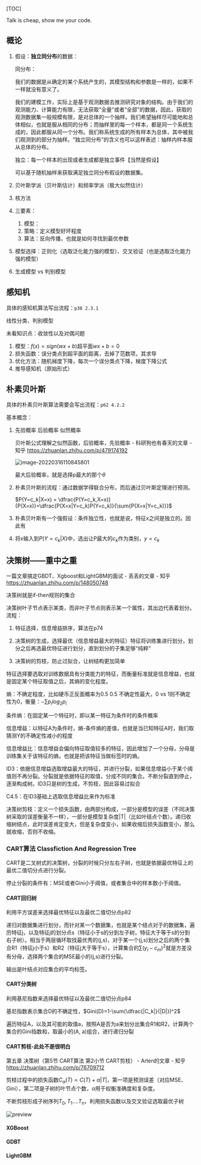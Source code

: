 [TOC]

Talk is cheap, show me your code.

## 概论

1. 假设：**独立同分布**的数据：

    同分布：

    我们的数据是从确定的某个系统产生的，其模型结构和参数是一样的，如果不一样就没有意义了。

    我们的建模工作，实际上是基于观测数据去推测研究对象的结构。由于我们的观测能力、计算能力有限，无法获取“全量”或者“全部”的数据，因此，获取的观测数据集一般规模有限，是对总体的一个抽样。我们希望抽样尽可能地和总体相似，也就是服从相同的分布；而抽样里的每一个样本，都是同一个系统生成的，因此都服从同一个分布。我们称系统生成的所有样本为总体，其中被我们观测到的部分为抽样。“独立同分布”的含义也可以这样表述：抽样内样本服从总体的分布。

    独立：每一个样本的出现或者生成都是独立事件【当然是假设】

    可以基于随机抽样来获取满足独立同分布假设的数据集。

2. 贝叶斯学派（贝叶斯估计）和频率学派（极大似然估计）

3. 核方法

4. 三要素：

    1. 模型：
    2. 策略：定义模型好坏程度
    3. 算法：反向传播，也就是如何寻找到最优参数

5. 模型选择：正则化（选取泛化能力强的模型）、交叉验证（也是选取泛化能力强的模型）

6. 生成模型 vs 判别模型



## 感知机

具体的感知机算法写出流程：`p38 2.3.1`

线性分类、判别模型

未看知识点：收敛性以及对偶问题

1. 模型：$f(x) = sign(wx+b)$超平面$wx+b = 0$
2. 损失函数：误分类点到超平面的距离，去掉了范数项，其求导
3. 优化方法：随机梯度下降，每次一个误分类点下降，梯度下降公式
4. 推导感知机（原始形式）





## 朴素贝叶斯

具体的朴素贝叶斯算法需要会写出流程：`p62 4.2.2`

基本概念：

1. 先验概率  后验概率 似然概率

    贝叶斯公式理解之似然函数，后验概率，先验概率 - 科研狗也有春天的文章 - 知乎 https://zhuanlan.zhihu.com/p/479174192

    ![image-20220316110845801](https://picgo-an.oss-cn-guangzhou.aliyuncs.com/img/image-20220316110845801.png)

    最大后验概率，就是选择p最大的那个$\theta$

2. 朴素贝叶斯的流程：通过数据学得联合分布，而后通过贝叶斯定理进行预测。

    $P(Y=c_k|X=x) = \dfrac{P(Y=c_k,X=x)}{P(X=x)}=\dfrac{P(X=x|Y=c_k)P(Y=c_k)}{\sum{P(X=x|Y=c_k)}}$

3. 朴素贝叶斯有一个强假设：条件独立性，也就是说，特征x之间是独立的。因此有

4. 将x输入到$P(Y=c_k|X)$中，选出让P最大的$c_k$作为类别，$y = c_k$



## 决策树——重中之重

一篇文章搞定GBDT、Xgboost和LightGBM的面试 - 丢丢的文章 - 知乎 https://zhuanlan.zhihu.com/p/148050748



决策树就是if-then规则的集合

决策树叶子节点表示某类，而非叶子节点则表示某一个属性，其出边代表着划分。流程：

1. 特征选择，信息增益排序，算法在p74

2. 决策树的生成，选择最优（信息增益最大的特征）特征将训练集进行划分，划分之后再选最优特征进行划分，直到划分的子集足够“纯粹“
3. 决策树的剪枝，防止过拟合，让树结构更加简单



特征选择要选取对训练数据具有分类能力的特征，而衡量标准就是信息增益，也就是固定某个特征取值之后，其熵的变化程度。

熵：不确定程度，比如硬币正反面概率为0.5 0.5 不确定性最大，0 vs 1则不确定性为0，衡量：$-\sum{p_ilog_2{p_i}}$

条件熵：在固定某一个特征时，即以某一特征为条件时的条件概率

信息增益：以特征A为条件时，熵-条件熵的差值，也就是当已知特征A时，我们取猜测Y的不确定性减小的程度

信息增益比：信息增益会偏向特征取值较多的特征，因此增加了一个分母，分母是训练集关于该特征的熵，也就是把该特征当做标签时的熵。



ID3：依据信息增益选取增益最大的特征，并进行分裂，如果信息增益小于某个阈值则不再分裂。分裂就是依据特征的取值，分成不同的集合。不断分裂直到停止，逐渐构成树。ID3只是树的生成，不剪枝，因此容易过拟合

C4.5：在ID3基础上选取信息增益比来作为标准



决策树剪枝：定义一个损失函数，由两部分构成，一部分是模型的误差（不同决策树采取的误差衡量不一样），一部分是模型复杂度|T|（比如叶结点个数）。递归收缩树结点，此时误差肯定变大，但是复杂度变小，如果收缩后损失函数变小，那么就收缩，否则不收缩。



### CART算法 Classfiction And Regression Tree

CART是二叉树式的决策树，分裂的时候只分左右子树，也就是依据最优特征上的最优二值切分点进行分裂。

停止分裂的条件有：MSE或者Gini小于阈值，或者集合中的样本数小于阈值。

#### CART回归树

利用平方误差来选择最优特征以及最优二值切分点p82

递归对数据集进行划分，而针对某一个数据集，也就是某个结点对于的数据集，遍历特征j，以及特征j的划分点s（特征小于s的分到左子树，特征大于等于s的分到右子树）。相当于两层循环取找最优秀的(j,s)，对于某一个(j,s)划分之后的两个集合R1（特征j小于s）和R2（特征j大于等于s），计算集合的$\sum(y_i - c_m)^2$就是方差没有分母，选择两个集合的MSE最小的(j,s)进行分裂。

输出是叶结点对应集合的平均标签。

#### CART分类树

利用基尼指数来选择最优特征以及最优二值切分点p84

基尼指数表示集合D的不确定性，$Gini(D)=1-\sum(\dfrac{|C_k|}{|D|})^2$

遍历特征A，以及其可能的取值a，按照A是否为a来划分出集合R1和R2，计算两个集合的Gini指数和，取最小的(A, a)组合，进行递归分裂

#### CART剪枝-此处不是很明白

第五章 决策树（第5节 CART算法 第2小节 CART剪枝） - Arlen的文章 - 知乎 https://zhuanlan.zhihu.com/p/76709712

剪枝过程中的损失函数$C_\alpha(T) = C(T) +\alpha|T|$，第一项是预测误差（对应MSE、Gini），第二项是子树的叶节点个数，$\alpha$用于权衡准确度和复杂度。

不断剪枝形成子树序列$T_0, T_1....T_n$，利用损失函数以及交叉验证选取最优子树



![preview](https://picgo-an.oss-cn-guangzhou.aliyuncs.com/img/v2-274ad10bbc810467c3f83fcfdd9a2871_r.jpg)



#### XGBoost



#### GDBT




#### LightGBM

